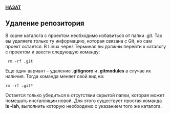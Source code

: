 #### [НАЗАТ](readme.md)
## Удаление репозитория ##

В корне каталога с проектом необходимо избавиться от папки .git. Так вы удаляете только ту информацию, которая связана с Git, но сам проект остается. В Linux через Терминал вы должны перейти к каталогу с проектом и ввести следующую команду:

     rm -rf .git



Еще один вариант – удаление **.gitignore** и **.gitmodules** в случае их наличия. Тогда команда меняет свой вид на:

    rm -rf .git*



Остается только убедиться в отсутствии скрытой папки, которая может помешать инсталляции новой. Для этого существует простая команда **ls -lah**, выполнить которую необходимо с указанием того же каталога.


